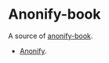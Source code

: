 # Anonify-book

A source of [anonify-book](https://layerxcom.github.io/anonify-book/).

- [Anonify](https://github.com/LayerXcom/anonify).

